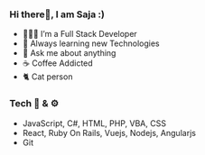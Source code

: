 ### Hi there👋, I am Saja :)

<!--
**salhadeethi/salhadeethi** is a ✨ _special_ ✨ repository because its `README.md` (this file) appears on your GitHub profile.

Here are some ideas to get you started:
-->

- 👩🏻‍💻 I’m a Full Stack Developer
- 🔎 Always learning new Technologies
- 💬 Ask me about anything
- ☕ Coffee Addicted
- 🐈 Cat person

### Tech 🔧 & ⚙️
- JavaScript, C#, HTML, PHP, VBA, CSS
- React, Ruby On Rails, Vuejs, Nodejs, Angularjs
- Git
